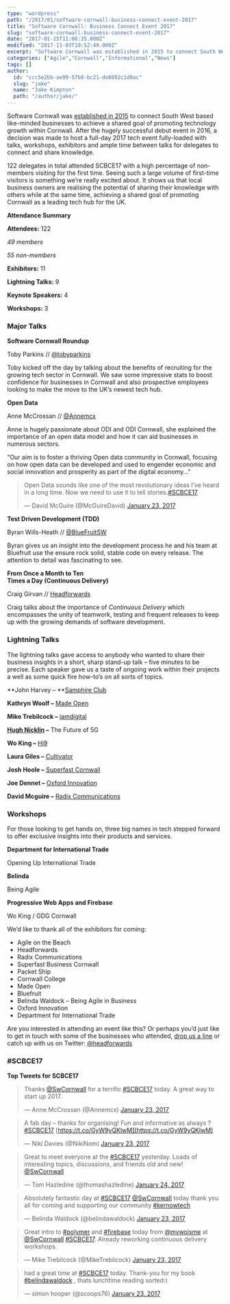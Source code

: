 ```yaml
---
type: "wordpress"
path: "/2017/01/software-cornwall-business-connect-event-2017"
title: "Software Cornwall: Business Connect Event 2017"
slug: "software-cornwall-business-connect-event-2017"
date: "2017-01-25T11:06:35.000Z"
modified: "2017-11-03T10:52:49.000Z"
excerpt: "Software Cornwall was established in 2015 to connect South West based like-minded businesses to achieve a shared goal of promoting technology growth within Cornwall. After the hugely successful debut event in 2016, a decision was made to host a full-day 2017 tech event fully-loaded with talks, workshops, exhibitors and ample time between talks for delegates to …"
categories: ["Agile","Cornwall","Informational","News"]
tags: []
author:
  id: "ccc5e2bb-ae99-57b8-bc21-de8892c1d0ac"
  slug: "jake"
  name: "Jake Kimpton"
  path: "/author/jake/"
---
```

Software Cornwall was [established in 2015](https://www.softwarecornwall.org/about-us/) to connect South West based like-minded businesses to achieve a shared goal of promoting technology growth within Cornwall. After the hugely successful debut event in 2016, a decision was made to host a full-day 2017 tech event fully-loaded with talks, workshops, exhibitors and ample time between talks for delegates to connect and share knowledge.

122 delegates in total attended SCBCE17 with a high percentage of non-members visiting for the first time. Seeing such a large volume of first-time visitors is something we’re really excited about. It shows us that local business owners are realising the potential of sharing their knowledge with others while at the same time, achieving a shared goal of promoting Cornwall as a leading tech hub for the UK.

**Attendance Summary**

**Attendees:** 122

_49 members_

_55 non-members_

**Exhibitors:** 11

**Lightning Talks:** 9

**Keynote Speakers:** 4

**Workshops:** 3

### Major Talks

**Software Cornwall Roundup**

Toby Parkins // [@tobyparkins](https://twitter.com/tobyparkins)

Toby kicked off the day by talking about the benefits of recruiting for the growing tech sector in Cornwall. We saw some impressive stats to boost confidence for businesses in Cornwall and also prospective employees looking to make the move to the UK’s newest tech hub.

**Open Data**

Anne McCrossan // [@Annemcx](https://twitter.com/Annemcx)

Anne is hugely passionate about ODI and ODI Cornwall, she explained the importance of an open data model and how it can aid businesses in numerous sectors.

“Our aim is to foster a thriving Open data community in Cornwall, focusing on how open data can be developed and used to engender economic and social innovation and prosperity as part of the digital economy…”

> Open Data sounds like one of the most revolutionary ideas I’ve heard in a long time. Now we need to use it to tell stories.[#SCBCE17](https://twitter.com/hashtag/SCBCE17?src=hash)
> 
> — David McGuire (@McGuireDavid) [January 23, 2017](https://twitter.com/McGuireDavid/status/823490511981969408)

**Test Driven Development (TDD)**

Byran Wills-Heath // [@BlueFruitSW](https://twitter.com/BluefruitSW)

Byran gives us an insight into the development process he and his team at Bluefruit use the ensure rock solid, stable code on every release. The attention to detail was fascinating to see.

**From Once a Month to Ten**  
**Times a Day (Continuous Delivery)**

Craig Girvan // [Headforwards](https://www.headforwards.com)

Craig talks about the importance of _Continuous Delivery_ which encompasses the unity of teamwork, testing and frequent releases to keep up with the growing demands of software development.

### Lightning Talks

The lightning talks gave access to anybody who wanted to share their business insights in a short, sharp stand-up talk – five minutes to be precise. Each speaker gave us a taste of ongoing work within their projects a well as some quick fire how-to’s on all sorts of topics.

**John Harvey – **[Samphire Club](http://thesamphireclub.co.uk/)

**Kathryn Woolf –** [Made Open](https://www.madeopen.co.uk/)

**Mike Trebilcock –** [iamdigital](https://www.iamdigital.uk/)

**[Hugh Nicklin](https://www.linkedin.com/in/hugh-nicklin-b89536) –** The Future of 5G

**Wo King –** [Hi9](https://hi9.io/)

**Laura Giles –** [Cultivator](http://creativeskills.org.uk/)

**Josh Hoole –** [Superfast Cornwall](http://www.sfbcornwall.co.uk/)

**Joe Dennet –** [Oxford Innovation](http://www.oxin.co.uk/)

**David Mcguire –** [Radix Communications](https://radix-communications.com/)

### Workshops

For those looking to get hands on, three big names in tech stepped forward to offer exclusive insights into their products and services.

**Department for International Trade**

Opening Up International Trade

**Belinda**

Being Agile

**Progressive Web Apps and Firebase**

Wo King / GDG Cornwall

We’d like to thank all of the exhibitors for coming:

*   Agile on the Beach
*   Headforwards
*   Radix Communications
*   Superfast Business Cornwall
*   Packet Ship
*   Cornwall College
*   Made Open
*   Bluefruit
*   Belinda Waldock – Being Agile in Business
*   Oxford Innovation
*   Department for International Trade

Are you interested in attending an event like this? Or perhaps you’d just like to get in touch with some of the businesses who attended, [drop us a line](mailto:hello@headforwards.com) or catch up with us on Twitter: [@headforwards](https://twitter.com/Headforwards)

### #SCBCE17

**Top Tweets for SCBCE17**

> Thanks [@SwCornwall](https://twitter.com/SwCornwall) for a terrific [#SCBCE17](https://twitter.com/hashtag/SCBCE17?src=hash) today. A great way to start up 2017.
> 
> — Anne McCrossan (@Annemcx) [January 23, 2017](https://twitter.com/Annemcx/status/823571369451462656)

> A fab day – thanks for organising! Fun and informative as always ? [#SCBCE17](https://twitter.com/hashtag/SCBCE17?src=hash) [https://t.co/GyW9yQKlwM](https://t.co/GyW9yQKlwM)
> 
> — Niki Davies (@NikiNom) [January 23, 2017](https://twitter.com/NikiNom/status/823589032147959809)

> Great to meet everyone at the [#SCBCE17](https://twitter.com/hashtag/SCBCE17?src=hash) yesterday. Loads of interesting topics, discussions, and friends old and new! [@SwCornwall](https://twitter.com/SwCornwall)
> 
> — Tom Hazledine (@thomashazledine) [January 24, 2017](https://twitter.com/thomashazledine/status/823822842269732866)

> Absolutely fantastic day at [#SCBCE17](https://twitter.com/hashtag/SCBCE17?src=hash) [@SwCornwall](https://twitter.com/SwCornwall) today thank you all for coming and supporting our community [#kernowtech](https://twitter.com/hashtag/kernowtech?src=hash)
> 
> — Belinda Waldock (@belindawaldock) [January 23, 2017](https://twitter.com/belindawaldock/status/823567089252368385)

> Great intro to [#polymer](https://twitter.com/hashtag/polymer?src=hash) and [#firebase](https://twitter.com/hashtag/firebase?src=hash) today from [@mywoisme](https://twitter.com/mywoisme) at [@SwCornwall](https://twitter.com/SwCornwall) [#SCBCE17](https://twitter.com/hashtag/SCBCE17?src=hash). Already reworking continuous delivery workshops.
> 
> — Mike Trebilcock (@MikeTrebilcock) [January 23, 2017](https://twitter.com/MikeTrebilcock/status/823619713204883459)

> had a great time at [#SCBCE17](https://twitter.com/hashtag/SCBCE17?src=hash) today. Thank-you for my book [#belindawaldock](https://twitter.com/hashtag/belindawaldock?src=hash) , thats lunchtime reading sorted:)
> 
> — simon hooper (@scoops76) [January 23, 2017](https://twitter.com/scoops76/status/823611551802421248)